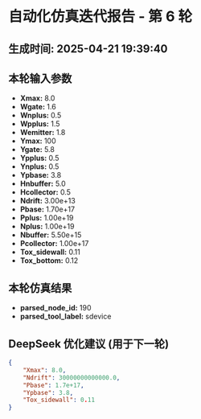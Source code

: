 # 自动化仿真迭代报告 - 第 6 轮
**生成时间:** 2025-04-21 19:39:40
--- 
## 本轮输入参数
- **Xmax:** 8.0
- **Wgate:** 1.6
- **Wnplus:** 0.5
- **Wpplus:** 1.5
- **Wemitter:** 1.8
- **Ymax:** 100
- **Ygate:** 5.8
- **Ypplus:** 0.5
- **Ynplus:** 0.5
- **Ypbase:** 3.8
- **Hnbuffer:** 5.0
- **Hcollector:** 0.5
- **Ndrift:** 3.00e+13
- **Pbase:** 1.70e+17
- **Pplus:** 1.00e+19
- **Nplus:** 1.00e+19
- **Nbuffer:** 5.50e+15
- **Pcollector:** 1.00e+17
- **Tox_sidewall:** 0.11
- **Tox_bottom:** 0.12

## 本轮仿真结果
- **parsed_node_id:** 190
- **parsed_tool_label:** sdevice

## DeepSeek 优化建议 (用于下一轮)
```json
{
    "Xmax": 8.0,
    "Ndrift": 30000000000000.0,
    "Pbase": 1.7e+17,
    "Ypbase": 3.8,
    "Tox_sidewall": 0.11
}
```